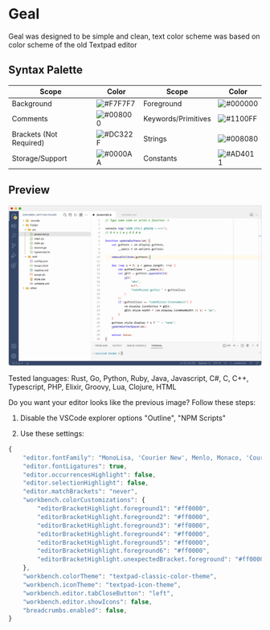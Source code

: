 
# Geal

Geal was designed to be simple and clean, text color scheme was based on color scheme of the old Textpad editor

## Syntax Palette

| Scope       | Color                                              | Scope   | Color              |
| ------------| -------------------------------------------------- | ------- | ------------------ |
| Background | ![#F7F7F7](https://via.placeholder.com/35/F7F7F7/?text=+) | Foreground | ![#000000](https://via.placeholder.com/35/000000/?text=+) |
| Comments | ![#008000](https://via.placeholder.com/35/008000/?text=+) | Keywords/Primitives | ![#1100FF](https://via.placeholder.com/35/1100FF/?text=+) |
| Brackets (Not Required) | ![#DC322F](https://via.placeholder.com/35/DC322F/?text=+) | Strings | ![#008080](https://via.placeholder.com/35/008080/?text=+) |
| Storage/Support | ![#0000AA](https://via.placeholder.com/35/0000AA/?text=+) | Constants | ![#AD4011](https://via.placeholder.com/35/AD4011/?text=+) |


## Preview
<p align="center">
<img  src="https://raw.githubusercontent.com/damc-code/vscode-theme-geal/main/samples/screen_example.png"  
title="TextPad" />
</p>
Tested languages: Rust, Go, Python, Ruby, Java, Javascript, C#, C, C++, Typescript, PHP, Elixir, Groovy, Lua, Clojure, HTML

Do you want your editor looks like the previous image?
Follow these steps:

1. Disable the VSCode explorer options "Outline", "NPM Scripts"

2. Use these settings:

```js
{
    "editor.fontFamily": "MonoLisa, 'Courier New', Menlo, Monaco, 'Courier New', monospace",
    "editor.fontLigatures": true,
    "editor.occurrencesHighlight": false,
    "editor.selectionHighlight": false,
    "editor.matchBrackets": "never",
    "workbench.colorCustomizations": {
        "editorBracketHighlight.foreground1": "#ff0000",
        "editorBracketHighlight.foreground2": "#ff0000",
        "editorBracketHighlight.foreground3": "#ff0000",
        "editorBracketHighlight.foreground4": "#ff0000",
        "editorBracketHighlight.foreground5": "#ff0000",
        "editorBracketHighlight.foreground6": "#ff0000",
        "editorBracketHighlight.unexpectedBracket.foreground": "#ff0000",
    },
    "workbench.colorTheme": "textpad-classic-color-theme",
    "workbench.iconTheme": "textpad-icon-theme",
    "workbench.editor.tabCloseButton": "left",
    "workbench.editor.showIcons": false,
    "breadcrumbs.enabled": false,
}
```